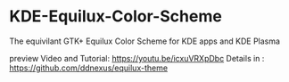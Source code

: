 # KDE-Equilux-Color-Scheme
The equivilant GTK+ Equilux Color Scheme for KDE apps and KDE Plasma

preview Video and Tutorial: https://youtu.be/icxuVRXpDbc
Details in : https://github.com/ddnexus/equilux-theme
